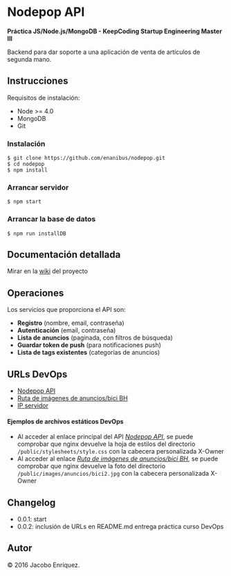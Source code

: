 # Nodepop API

**Práctica JS/Node.js/MongoDB - KeepCoding Startup Engineering Master III**

Backend para dar soporte a una aplicación de venta de artículos de segunda mano.

## Instrucciones

Requisitos de instalación:

- Node >= 4.0
- MongoDB
- Git

### Instalación

	$ git clone https://github.com/enanibus/nodepop.git
	$ cd nodepop
	$ npm install
      
### Arrancar servidor
	$ npm start
      
### Arrancar la base de datos
	$ npm run installDB
	
## Documentación detallada
Mirar en la [wiki](https://github.com/enanibus/nodepop/wiki) del proyecto

## Operaciones
Los servicios que proporciona el API son:

- **Registro** (nombre, email, contraseña)
- **Autenticación** (email, contraseña)
- **Lista de anuncios** (paginada, con filtros de búsqueda)
- **Guardar token de push** (para notificaciones push)
- **Lista de tags existentes** (categorías de anuncios)

## URLs DevOps

- [Nodepop API](http://nodepop.jacoboenriquez.com/)
- [Ruta de imágenes de anuncios/bici BH](http://nodepop.jacoboenriquez.com/images/anuncios/bici2.jpg)
- [IP servidor](http://52.37.152.144/)

#### Ejemplos de archivos estáticos DevOps
- Al acceder al enlace principal del API *[Nodepop API](http://nodepop.jacoboenriquez.com/)*, se puede comprobar que nginx devuelve la hoja de estilos del directorio `/public/stylesheets/style.css` con la cabecera personalizada X-Owner
- Al acceder al enlace *[Ruta de imágenes de anuncios/bici BH](http://nodepop.jacoboenriquez.com/images/anuncios/bici2.jpg)*, se puede comprobar que nginx devuelve la foto del directorio `/public/images/anuncios/bici2.jpg` con la cabecera personalizada X-Owner

## Changelog

* 0.0.1: start
* 0.0.2: inclusión de URLs en README.md entrega práctica curso DevOps

## Autor

&copy; 2016 Jacobo Enríquez.


